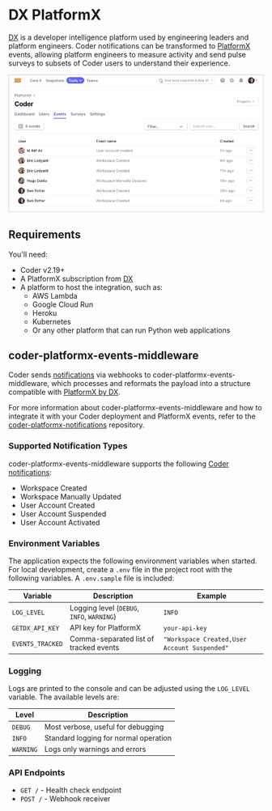 # DX PlatformX

[DX](https://getdx.com) is a developer intelligence platform used by engineering
leaders and platform engineers. Coder notifications can be transformed to
[PlatformX](https://getdx.com/platformx) events, allowing platform engineers to
measure activity and send pulse surveys to subsets of Coder users to understand
their experience.

![PlatformX Events in Coder](../../images/integrations/platformx-screenshot.png)

## Requirements

You'll need:

- Coder v2.19+
- A PlatformX subscription from [DX](https://getdx.com/)
- A platform to host the integration, such as:
  - AWS Lambda
  - Google Cloud Run
  - Heroku
  - Kubernetes
  - Or any other platform that can run Python web applications

## coder-platformx-events-middleware

Coder sends [notifications](../monitoring/notifications/index.md) via webhooks
to coder-platformx-events-middleware, which processes and reformats the payload
into a structure compatible with [PlatformX by DX](https://help.getdx.com/en/articles/7880779-getting-started).

For more information about coder-platformx-events-middleware and how to
integrate it with your Coder deployment and PlatformX events, refer to the
[coder-platformx-notifications](https://github.com/coder/coder-platformx-notifications)
repository.

### Supported Notification Types

coder-platformx-events-middleware supports the following [Coder notifications](../monitoring/notifications/index.md):

- Workspace Created
- Workspace Manually Updated
- User Account Created
- User Account Suspended
- User Account Activated

### Environment Variables

The application expects the following environment variables when started.
For local development, create a `.env` file in the project root with the following variables.
A `.env.sample` file is included:

| Variable         | Description                                | Example                                      |
|------------------|--------------------------------------------|----------------------------------------------|
| `LOG_LEVEL`      | Logging level (`DEBUG`, `INFO`, `WARNING`) | `INFO`                                       |
| `GETDX_API_KEY`  | API key for PlatformX                      | `your-api-key`                               |
| `EVENTS_TRACKED` | Comma-separated list of tracked events     | `"Workspace Created,User Account Suspended"` |

### Logging

Logs are printed to the console and can be adjusted using the `LOG_LEVEL` variable. The available levels are:

| Level     | Description                           |
|-----------|---------------------------------------|
| `DEBUG`   | Most verbose, useful for debugging    |
| `INFO`    | Standard logging for normal operation |
| `WARNING` | Logs only warnings and errors         |

### API Endpoints

- `GET /` - Health check endpoint
- `POST /` - Webhook receiver
